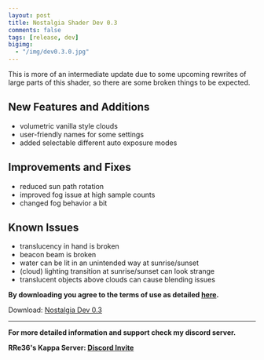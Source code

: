 ```yaml
---
layout: post
title: Nostalgia Shader Dev 0.3
comments: false
tags: [release, dev]
bigimg: 
  - "/img/dev0.3.0.jpg"
---
```


This is more of an intermediate update due to some upcoming rewrites of large parts of this shader, so there are some broken things to be expected.

<h2> New Features and Additions </h2>

* volumetric vanilla style clouds
* user-friendly names for some settings
* added selectable different auto exposure modes

<h2> Improvements and Fixes </h2>

* reduced sun path rotation
* improved fog issue at high sample counts
* changed fog behavior a bit

<h2> Known Issues </h2>

* translucency in hand is broken
* beacon beam is broken
* water can be lit in an unintended way at sunrise/sunset
* (cloud) lighting transition at sunrise/sunset can look strange
* translucent objects above clouds can cause blending issues

**By downloading you agree to the terms of use as detailed [here](https://rre36.github.io/nostalgia_shader_web/license/).**

Download: [Nostalgia Dev 0.3](https://github.com/rre36/glsl_nostalgia/releases/download/v0.3/Nostalgia_dev0.3.zip)

***

**For more detailed information and support check my discord server.**

**RRe36's Kappa Server: [Discord Invite](https://discord.gg/y5xzQ6H)**